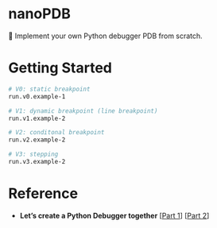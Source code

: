 # nanoPDB

🤖 Implement your own Python debugger PDB from scratch.

# Getting Started

```bash
# V0: static breakpoint
run.v0.example-1

# V1: dynamic breakpoint (line breakpoint)
run.v1.example-2

# V2: conditonal breakpoint
run.v2.example-2

# V3: stepping
run.v3.example-2
```

# Reference

- **Let’s create a Python Debugger together** [[Part 1](https://mostlynerdless.de/blog/2023/09/20/lets-create-a-python-debugger-together-part-1/)] [[Part 2](https://mostlynerdless.de/blog/2023/10/06/lets-create-a-python-debugger-together-part-2/)]
